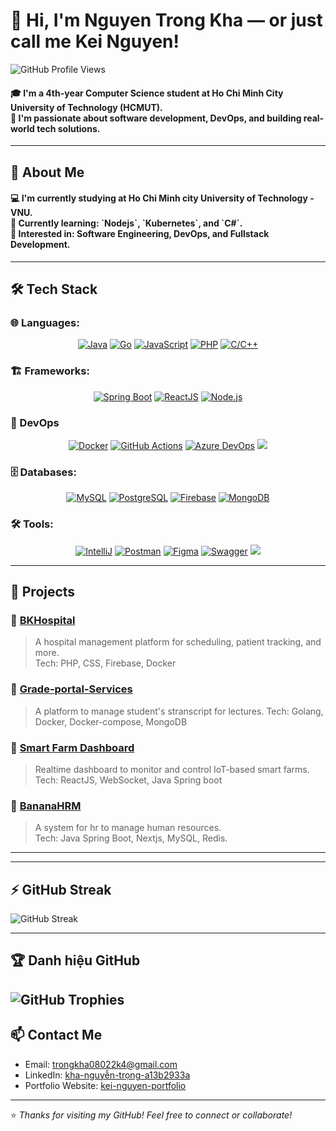 # 👋 Hi, I'm Nguyen Trong Kha — or just call me Kei Nguyen!
![GitHub Profile Views](https://komarev.com/ghpvc/?username=nguyentrongkha2k4&color=blue&style=flat)  
<h4>
🎓 I'm a 4th-year Computer Science student at Ho Chi Minh City University of Technology (HCMUT). 
  <br/>
🚀 I'm passionate about software development, DevOps, and building real-world tech solutions.
</h4>

---

## 🧠 About Me
<h4>
💻 I'm currently studying at Ho Chi Minh city University of Technology - VNU.  <br/>
🌱 Currently learning: `Nodejs`, `Kubernetes`, and `C#`.  <br/>
🎯 Interested in: Software Engineering, DevOps, and Fullstack Development.  <br/>
</h4>

---

## 🛠️ Tech Stack

### 🌐 Languages:
<p align="center">
<a href=""><img src="https://img.shields.io/badge/Java-007396?style=for-the-badge&logo=java&logoColor=white" alt="Java" /></a>
<a href=""><img src="https://img.shields.io/badge/Go-00ADD8?style=for-the-badge&logo=go&logoColor=white" alt="Go" /></a>
<a href=""><img src="https://img.shields.io/badge/JavaScript-F7DF1E?style=for-the-badge&logo=javascript&logoColor=black" alt="JavaScript" /></a>
<a href=""><img src="https://img.shields.io/badge/PHP-777BB4?style=for-the-badge&logo=php&logoColor=white" alt="PHP" /></a>
<a href=""><img src="https://img.shields.io/badge/C/C++-00599C?style=for-the-badge&logo=c&logoColor=white" alt="C/C++" /></a>
</p>

### 🏗️ Frameworks:
<p align="center">
<a href=""><img src="https://img.shields.io/badge/SpringBoot-6DB33F?style=for-the-badge&logo=springboot&logoColor=white" alt="Spring Boot" /></a>
<a href=""><img src="https://img.shields.io/badge/ReactJS-61DAFB?style=for-the-badge&logo=react&logoColor=black" alt="ReactJS" /></a>
<a href=""><img src="https://img.shields.io/badge/Node.js-339933?style=for-the-badge&logo=nodedotjs&logoColor=white" alt="Node.js" /></a>
</p>

### 🚀 DevOps
<p align="center">
<a href=""><img src="https://img.shields.io/badge/Docker-2496ED?style=for-the-badge&logo=docker&logoColor=white" alt="Docker" /></a>
<a href=""><img src="https://img.shields.io/badge/GitHub_Actions-2088FF?style=for-the-badge&logo=githubactions&logoColor=white" alt="GitHub Actions" /></a>
<a href=""><img src="https://img.shields.io/badge/Azure_DevOps-0078D7?style=for-the-badge&logo=azuredevops&logoColor=white" alt="Azure DevOps" /></a>
<a href=""><img src="https://img.shields.io/badge/Docker_Compose-e10098?style=for-the-badge&logo=docker&logoColor=white" /></a>
</p>

### 🗄️ Databases:
<p align="center">
<a href=""><img src="https://img.shields.io/badge/MySQL-4479A1?style=for-the-badge&logo=mysql&logoColor=white" alt="MySQL" /></a>
<a href=""><img src="https://img.shields.io/badge/PostgreSQL-4169E1?style=for-the-badge&logo=postgresql&logoColor=white" alt="PostgreSQL" /></a>
<a href=""><img src="https://img.shields.io/badge/Firebase-FFCA28?style=for-the-badge&logo=firebase&logoColor=black" alt="Firebase" /></a>
<a href=""><img src="https://img.shields.io/badge/MongoDB-47A248?style=for-the-badge&logo=mongodb&logoColor=white" alt="MongoDB" /></a>
</p>

### 🛠️ Tools:
<p align="center">
<a href=""><img src="https://img.shields.io/badge/IntelliJ-000000?style=for-the-badge&logo=intellijidea&logoColor=white" alt="IntelliJ" /></a>
<a href=""><img src="https://img.shields.io/badge/Postman-FF6C37?style=for-the-badge&logo=postman&logoColor=white" alt="Postman" /></a>
<a href=""><img src="https://img.shields.io/badge/Figma-F24E1E?style=for-the-badge&logo=figma&logoColor=white" alt="Figma" /></a>
<a href=""><img src="https://img.shields.io/badge/Swagger-85EA2D?style=for-the-badge&logo=swagger&logoColor=black" alt="Swagger" /></a>
<a href=""><img src="https://img.shields.io/badge/Jira-0052CC?style=for-the-badge&logo=jira&logoColor=white" /></a>
</p>

---

## 📂 Projects

### 🔹 [BKHospital](https://github.com/Nguyentrongkha2k4/HospitalManagement)
> A hospital management platform for scheduling, patient tracking, and more.  
Tech: PHP, CSS, Firebase, Docker

### 🔹 [Grade-portal-Services](https://github.com/dath-241/grade-portal-be-go-2)
> A platform to manage student's stranscript for lectures.
Tech: Golang, Docker, Docker-compose, MongoDB

### 🔹 [Smart Farm Dashboard](https://github.com/Nguyentrongkha2k4/YoloFarm)
> Realtime dashboard to monitor and control IoT-based smart farms.  
Tech: ReactJS, WebSocket, Java Spring boot

### 🔹 [BananaHRM](https://github.com/Nguyentrongkha2k4/BananaHRM)
> A system for hr to manage human resources.  
Tech: Java Spring Boot, Nextjs, MySQL, Redis.

---
<!--
## 📈 GitHub Stats

![Kha's GitHub stats](https://github-readme-stats.vercel.app/api?username=Nguyentrongkha2k4&show_icons=true&theme=radical)
-->
---

## ⚡ GitHub Streak  

![GitHub Streak](https://streak-stats.demolab.com/?user=nguyentrongkha2k4&theme=radical&hide_border=true) 

---
## 🏆 Danh hiệu GitHub  

![GitHub Trophies](https://github-profile-trophy.vercel.app/?username=nguyentrongkha2k4&theme=radical&no-frame=true&margin-w=15)  
---
## 📫 Contact Me

- Email: trongkha08022k4@gmail.com
- LinkedIn: [kha-nguyễn-trọng-a13b2933a](https://www.linkedin.com/in/kha-nguy%E1%BB%85n-tr%E1%BB%8Dng-a13b2933a/)
- Portfolio Website: [kei-nguyen-portfolio](https://kei-nguyen-portfolio.vercel.app/)

---

⭐️ *Thanks for visiting my GitHub! Feel free to connect or collaborate!*
